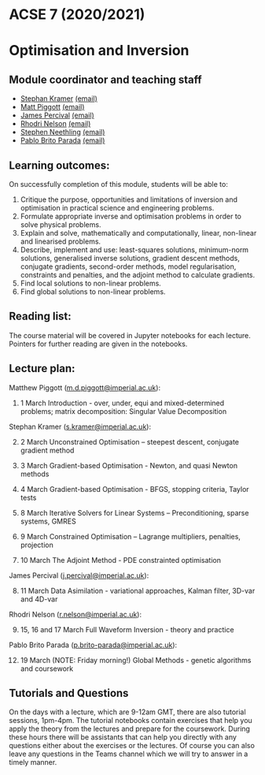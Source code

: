 # ACSE 7 (2020/2021)
# Optimisation and Inversion

## Module coordinator and teaching staff

- [Stephan Kramer](http://www.imperial.ac.uk/people/s.kramer) [(email)](mailto:s.kramer@imperial.ac.uk) 
- [Matt Piggott](https://www.imperial.ac.uk/people/m.d.piggott) [(email)](mailto:m.d.piggott@imperial.ac.uk) 
- [James Percival]() [(email)](mailto:j.percival@imperial.ac.uk) 
- [Rhodri Nelson]() [(email)](mailto:r.nelson@imperial.ac.uk) 
- [Stephen Neethling]() [(email)](mailto:s.neethling@imperial.ac.uk) 
- [Pablo Brito Parada]() [(email)](mailto:p.brito-parada@imperial.ac.uk)

## Learning outcomes:

On successfully completion of this module, students will be able to:

1.	Critique the purpose, opportunities and limitations of inversion and optimisation in practical science and engineering problems.
2.	Formulate appropriate inverse and optimisation problems in order to solve physical problems.
3.	Explain and solve, mathematically and computationally, linear, non-linear and linearised problems.
4.	Describe, implement and use: least-squares solutions, minimum-norm solutions, generalised inverse solutions, gradient descent methods, conjugate gradients, second-order methods, model regularisation, constraints and penalties, and the adjoint method to calculate gradients.
5.	Find local solutions to non-linear problems.
6.	Find global solutions to non-linear problems. 

## Reading list:
The course material will be covered in Jupyter notebooks for each lecture. Pointers for further 
reading are given in the notebooks.

## Lecture plan:

Matthew Piggott (m.d.piggott@imperial.ac.uk):

1.   1 March  Introduction - over, under, equi and mixed-determined problems; matrix decomposition: Singular Value Decomposition

Stephan Kramer (s.kramer@imperial.ac.uk):

2.   2 March  Unconstrained Optimisation – steepest descent, conjugate gradient method

3.   3 March  Gradient-based Optimisation - Newton, and quasi Newton methods
 
4.   4 March  Gradient-based Optimisation - BFGS, stopping criteria, Taylor tests

5.   8 March  Iterative Solvers for Linear Systems – Preconditioning, sparse systems, GMRES

6.   9 March  Constrained Optimisation – Lagrange multipliers, penalties, projection

7.  10 March  The Adjoint Method - PDE constrainted optimisation

James Percival (j.percival@imperial.ac.uk):

8.  11 March  Data Asimilation - variational approaches, Kalman filter, 3D-var and 4D-var

Rhodri Nelson (r.nelson@imperial.ac.uk):

9.  15, 16 and 17 March  Full Waveform Inversion - theory and practice

Pablo Brito Parada (p.brito-parada@imperial.ac.uk):

12. 19 March (NOTE: Friday morning!)  Global Methods - genetic algorithms and coursework


## Tutorials and Questions
On the days with a lecture, which are 9-12am GMT, there are also tutorial sessions, 1pm-4pm. The tutorial notebooks contain exercises that help you
apply the theory from the lectures and prepare for the coursework. During these hours there will be assistants that can help you directly with any 
questions either about the exercises or the lectures. Of course you can
also leave any questions in the Teams channel which we will try to answer in a
timely manner.

